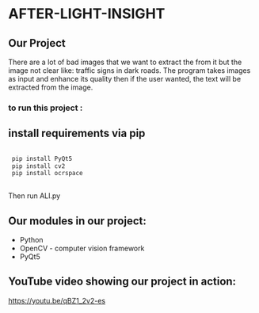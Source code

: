 # AFTER-LIGHT-INSIGHT
## Our Project
There are a lot of bad images that we want to extract the from it but the image not clear like: traffic signs in dark roads. The program takes images as input and enhance its quality then if the user wanted, the text will be extracted from the image.

### to  run this project :
## install requirements via pip
```markdown

 pip install PyQt5
 pip install cv2
 pip install ocrspace
 
```
Then run ALI.py 

## Our modules in our project:
- Python
- OpenCV - computer vision framework
- PyQt5

## YouTube video showing our project in action:

https://youtu.be/qBZ1_2v2-es
